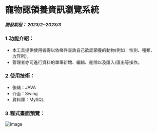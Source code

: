 
# 寵物認領養資訊瀏覽系統
##### 開發期程： 2023/2~2023/3
### 1.功能介紹：
* 本工具提供使用者得以依條件查詢自己欲認領養的動物(例如：性別、種類、收容所)。
* 管理者亦可進行資料的單筆新增、編輯、刪除以及匯入/匯出等操作。
### 2.使用技術：
* 後端：JAVA 
* 介面：Swing
* 資料庫：MySQL

### 3.程式畫面預覽：
![image](https://github.com/user-attachments/assets/8bcd1dc7-d45b-4b38-a072-6f2dfb1c38dc)
